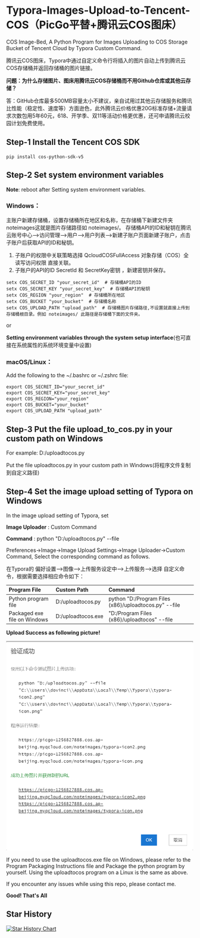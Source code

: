 # Typora-Images-Upload-to-Tencent-COS（PicGo平替+腾讯云COS图床）

COS Image-Bed, A Python Program for Images Uploading to COS Storage Bucket of Tencent Cloud by Typora Custom Command.

腾讯云COS图床，Typora中通过自定义命令行将插入的图片自动上传到腾讯云COS存储桶并返回存储桶的图片链接。

**问题：为什么存储图片、图床用腾讯云COS存储桶而不用Github仓库或其他云存储？**

答：GitHub仓库最多500MB容量太小不建议，亲自试用过其他云存储服务和腾讯比性能（稳定性、速度等）方面逊色，此外腾讯云价格优惠20G标准存储+流量请求次数包用5年60元，618、开学季、双11等活动价格更优惠，还可申请腾讯云校园计划免费使用。

## Step-1 Install the Tencent COS SDK

```shell
pip install cos-python-sdk-v5
```

## Step-2 Set system environment variables

**Note**: reboot after Setting system environment variables.

### **Windows**：

主账户新建存储桶，设置存储桶所在地区和名称，在存储桶下新建文件夹 noteimages这就是图片存储路径如 noteimages/。
存储桶API的ID和秘钥在腾讯云账号中心-->访问管理-->用户-->用户列表-->新建子账户页面新建子账户，点击子账户后获取API的ID和秘钥。

1. 子账户的权限中关联策略选择 QcloudCOSFullAccess 对象存储（COS）全读写访问权限 直接关联。
2. 子账户的API的ID SecretId 和 SecretKey密钥 ，新建密钥并保存。

```shell
setx COS_SECRET_ID "your_secret_id"  # 存储桶API的ID
setx COS_SECRET_KEY "your_secret_key"  # 存储桶API的秘钥
setx COS_REGION "your_region"  # 存储桶所在地区
setx COS_BUCKET "your_bucket"  # 存储桶名称
setx COS_UPLOAD_PATH "upload_path"  # 存储桶图片存储路径,不设置就直接上传到存储桶根目录。例如 noteimages/ 此路径是存储桶下面的文件夹。
```

or

**Setting environment variables through the system setup interface**(也可直接在系统属性的系统环境变量中设置)

### **macOS/Linux**：

Add the following to the ~/.bashrc or ~/.zshrc file:

```shell
export COS_SECRET_ID="your_secret_id"
export COS_SECRET_KEY="your_secret_key"
export COS_REGION="your_region"
export COS_BUCKET="your_bucket"
export COS_UPLOAD_PATH "upload_path"
```

## Step-3 Put the file upload_to_cos.py in your custom path on Windows

For example: D:/uploadtocos.py

Put the file uploadtocos.py in your custom path in Windows(将程序文件复制到自定义路径)

## Step-4 Set the image upload setting of Typora on Windows

In the image upload setting of Typora, set 

**Image Uploader** : Custom Command

**Command** : python "D:/uploadtocos.py" --file

Preferences->Image->Image Upload Settings->Image Uploader->Custom Command, Select the corresponding command as follows.

在Typora的 偏好设置-->图像-->上传服务设定中-->上传服务-->选择 自定义命令，根据需要选择相应命令如下：

| Program File                 | Custom Path        | Command                                               |
| :--------------------------- | :----------------- | :---------------------------------------------------- |
| Python program file          | D:/uploadtocos.py  | python "D:/Program Files (x86)/uploadtocos.py" --file |
| Packaged exe file on Windows | D:/uploadtocos.exe | "D:/Program Files (x86)/uploadtocos" --file           |

**Upload Success as following picture!**

![UploadSuccess](./UploadSuccess.png)

If you need to use the uploadtocos.exe file on Windows, please refer to the Program Packaging Instructions file and Package the python program by yourself. Using the uploadtocos program on a Linux is the same as above.

If you encounter any issues while using this repo, please contact me.

**Good! That's All** 


## Star History

[![Star History Chart](https://api.star-history.com/svg?repos=logistc/typora-images-upload&type=Date)](https://www.star-history.com/#logistc/typora-images-upload&Date)
